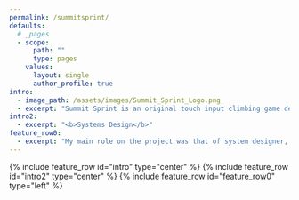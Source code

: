 ```yaml
---
permalink: /summitsprint/
defaults:
  # _pages
  - scope:
      path: ""
      type: pages
    values:
      layout: single
      author_profile: true
intro:
  - image_path: /assets/images/Summit_Sprint_Logo.png
  - excerpt: "Summit Sprint is an original touch input climbing game developed in Unity<br/>as part of a large, interdisciplinary project completed at Futuregames."
intro2:
  - excerpt: "<b>Systems Design</b>"
feature_row0:
  - excerpt: "My main role on the project was that of system designer, a role I had yet to play. After the design team had decided upon the mechanics we wanted to include in the game, I began designing the underlying systems that would support those mechanics. The main system I will highlight here is the \"stamina\" system, which eventually would come to be called the chalk system." {: text-justify}
---
```


{% include feature_row id="intro" type="center" %}
{% include feature_row id="intro2" type="center" %}
{% include feature_row id="feature_row0" type="left" %}